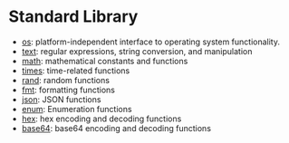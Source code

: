 # Standard Library

- [os](https://github.com/ckcfcc/tengo/blob/master/docs/stdlib-os.md):
  platform-independent interface to operating system functionality.
- [text](https://github.com/ckcfcc/tengo/blob/master/docs/stdlib-text.md): regular
  expressions, string conversion, and manipulation
- [math](https://github.com/ckcfcc/tengo/blob/master/docs/stdlib-math.md):
  mathematical constants and functions
- [times](https://github.com/ckcfcc/tengo/blob/master/docs/stdlib-times.md):
  time-related functions
- [rand](https://github.com/ckcfcc/tengo/blob/master/docs/stdlib-rand.md):
  random functions
- [fmt](https://github.com/ckcfcc/tengo/blob/master/docs/stdlib-fmt.md):
  formatting functions
- [json](https://github.com/ckcfcc/tengo/blob/master/docs/stdlib-json.md): JSON
  functions
- [enum](https://github.com/ckcfcc/tengo/blob/master/docs/stdlib-enum.md):
  Enumeration functions
- [hex](https://github.com/ckcfcc/tengo/blob/master/docs/stdlib-hex.md): hex
  encoding and decoding functions
- [base64](https://github.com/ckcfcc/tengo/blob/master/docs/stdlib-base64.md):
  base64 encoding and decoding functions
